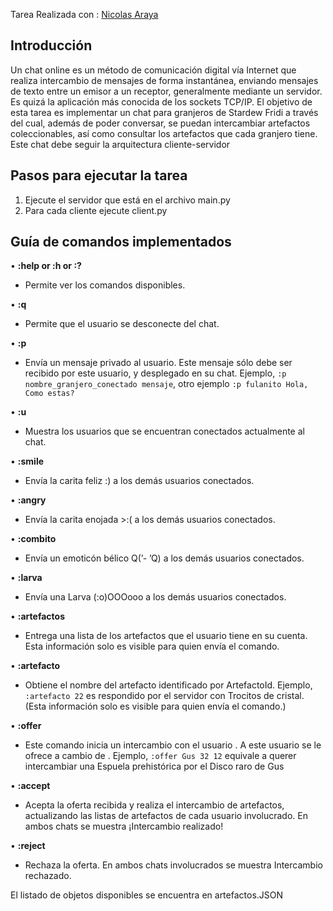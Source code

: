 Tarea Realizada con : [Nicolas Araya](https://github.com/NicolasAraya932)

## Introducción

Un chat online es un método de comunicación digital vía Internet que realiza intercambio de mensajes de forma instantánea, enviando mensajes de texto entre un emisor a un receptor, generalmente
mediante un servidor. Es quizá la aplicación más conocida de los sockets TCP/IP.
El objetivo de esta tarea es implementar un chat para granjeros de Stardew Fridi a través del cual, además de poder conversar, se puedan intercambiar artefactos coleccionables, 
así como consultar los artefactos que cada granjero tiene. Este chat debe seguir la arquitectura cliente-servidor

## Pasos para ejecutar la tarea
1) Ejecute el servidor que está en el archivo main.py
2) Para cada cliente ejecute client.py

## Guía de comandos implementados

• **:help or :h or :?** 
  - Permite ver los comandos disponibles.

• **:q** 
  - Permite que el usuario se desconecte del chat.
    
• **:p <Identificador> <Mensaje>**
  - Envía un mensaje privado al usuario. Este mensaje sólo debe ser recibido por este usuario, y desplegado en su chat. Ejemplo, `:p nombre_granjero_conectado mensaje`, otro ejemplo `:p fulanito Hola, Como estas?`
             
• **:u** 
  - Muestra los usuarios que se encuentran conectados actualmente al chat.
     
• **:smile** 
  - Envía la carita feliz :) a los demás usuarios conectados.
     
• **:angry** 
  - Envía la carita enojada >:( a los demás usuarios conectados. 

• **:combito** 
  - Envía un emoticón bélico Q(’- ’Q) a los demás usuarios conectados. 

• **:larva** 
  - Envía una Larva (:o)OOOooo a los demás usuarios conectados.
    
• **:artefactos**
  - Entrega una lista de los artefactos que el usuario tiene en su cuenta. Esta información solo es visible para quien envía el comando.

• **:artefacto <ArtefactoId>**
  - Obtiene el nombre del artefacto identificado por ArtefactoId. Ejemplo, `:artefacto 22` es respondido por el servidor con Trocitos de cristal. (Esta información solo es visible para quien envía el comando.)

• **:offer <Identificador> <MiArtefactoId> <SuArtefactoId>**
  - Este comando inicia un intercambio con el usuario <Identificador>. A este usuario se le ofrece <MiArtefactoId> a cambio de <SuArtefactoId>. Ejemplo, `:offer Gus 32 12` equivale a querer intercambiar una Espuela prehistórica por el Disco raro de Gus

• **:accept**
  - Acepta la oferta recibida y realiza el intercambio de artefactos, actualizando las listas de artefactos de cada usuario involucrado. En ambos chats se muestra ¡Intercambio realizado!

• **:reject**
  - Rechaza la oferta. En ambos chats involucrados se muestra Intercambio rechazado.

El listado de objetos disponibles se encuentra en  artefactos.JSON
